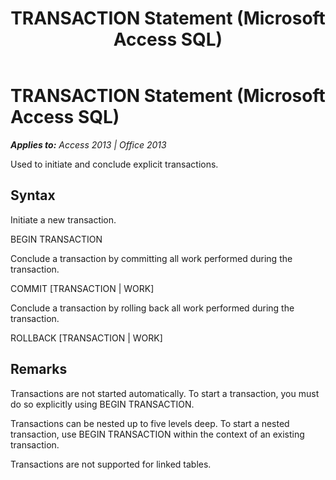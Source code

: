 ﻿---
title: TRANSACTION Statement (Microsoft Access SQL)
TOCTitle: TRANSACTION Statement (Microsoft Access SQL)
ms:assetid: 481e807d-94e4-f201-adac-d25ee89d9220
ms:mtpsurl: https://msdn.microsoft.com/en-us/library/Ff193241(v=office.15)
ms:contentKeyID: 48544614
ms.date: 09/18/2015
mtps_version: v=office.15
f1_keywords:
- jetsql40.chm5277472
f1_categories:
- Office.Version=v15
---

# TRANSACTION Statement (Microsoft Access SQL)


_**Applies to:** Access 2013 | Office 2013_

Used to initiate and conclude explicit transactions.

## Syntax

Initiate a new transaction.

BEGIN TRANSACTION

Conclude a transaction by committing all work performed during the transaction.

COMMIT \[TRANSACTION | WORK\]

Conclude a transaction by rolling back all work performed during the transaction.

ROLLBACK \[TRANSACTION | WORK\]

## Remarks

Transactions are not started automatically. To start a transaction, you must do so explicitly using BEGIN TRANSACTION.

Transactions can be nested up to five levels deep. To start a nested transaction, use BEGIN TRANSACTION within the context of an existing transaction.

Transactions are not supported for linked tables.

